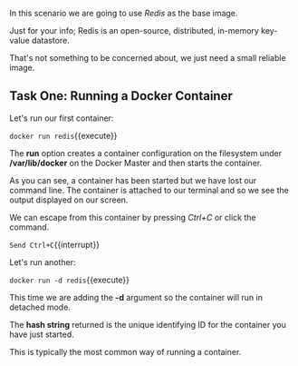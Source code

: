 In this scenario we are going to use _Redis_ as the base image. 

Just for your info; Redis is an open-source, distributed, in-memory key-value datastore.

That's not something to be concerned about, we just need a small reliable image.

## Task One: Running a Docker Container

Let's run our first container:

`docker run redis`{{execute}} 

The **run** option creates a container configuration on the filesystem under **/var/lib/docker** on the Docker Master and then starts the container.

As you can see, a container has been started but we have lost our command line. The container is attached to our terminal and so we see the output displayed on our screen.

We can escape from this container by pressing _Ctrl+C_ or click the command.

`Send Ctrl+C`{{interrupt}}

Let's run another:

`docker run -d redis`{{execute}}

This time we are adding the **-d** argument so the container will run in detached mode.

The **hash string** returned is the unique identifying ID for the container you have just started.

This is typically the most common way of running a container.